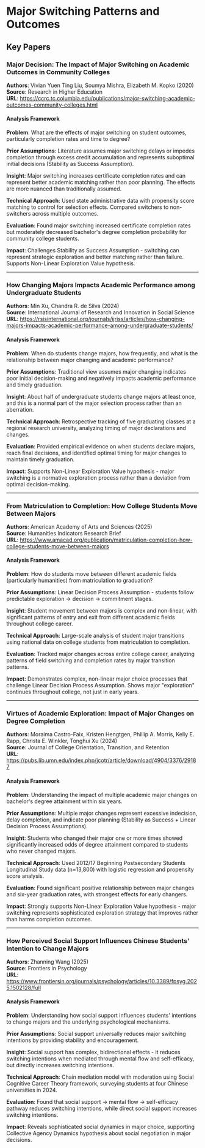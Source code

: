 # Major Switching Patterns and Outcomes

## Key Papers

### Major Decision: The Impact of Major Switching on Academic Outcomes in Community Colleges
**Authors**: Vivian Yuen Ting Liu, Soumya Mishra, Elizabeth M. Kopko (2020)  
**Source**: Research in Higher Education  
**URL**: https://ccrc.tc.columbia.edu/publications/major-switching-academic-outcomes-community-colleges.html

#### Analysis Framework

**Problem**: What are the effects of major switching on student outcomes, particularly completion rates and time to degree?

**Prior Assumptions**: Literature assumes major switching delays or impedes completion through excess credit accumulation and represents suboptimal initial decisions (Stability as Success Assumption).

**Insight**: Major switching increases certificate completion rates and can represent better academic matching rather than poor planning. The effects are more nuanced than traditionally assumed.

**Technical Approach**: Used state administrative data with propensity score matching to control for selection effects. Compared switchers to non-switchers across multiple outcomes.

**Evaluation**: Found major switching increased certificate completion rates but moderately decreased bachelor's degree completion probability for community college students.

**Impact**: Challenges Stability as Success Assumption - switching can represent strategic exploration and better matching rather than failure. Supports Non-Linear Exploration Value hypothesis.

---

### How Changing Majors Impacts Academic Performance among Undergraduate Students
**Authors**: Min Xu, Chandra R. de Silva (2024)  
**Source**: International Journal of Research and Innovation in Social Science  
**URL**: https://rsisinternational.org/journals/ijriss/articles/how-changing-majors-impacts-academic-performance-among-undergraduate-students/

#### Analysis Framework

**Problem**: When do students change majors, how frequently, and what is the relationship between major changing and academic performance?

**Prior Assumptions**: Traditional view assumes major changing indicates poor initial decision-making and negatively impacts academic performance and timely graduation.

**Insight**: About half of undergraduate students change majors at least once, and this is a normal part of the major selection process rather than an aberration.

**Technical Approach**: Retrospective tracking of five graduating classes at a regional research university, analyzing timing of major declarations and changes.

**Evaluation**: Provided empirical evidence on when students declare majors, reach final decisions, and identified optimal timing for major changes to maintain timely graduation.

**Impact**: Supports Non-Linear Exploration Value hypothesis - major switching is a normative exploration process rather than a deviation from optimal decision-making.

---

### From Matriculation to Completion: How College Students Move Between Majors
**Authors**: American Academy of Arts and Sciences (2025)  
**Source**: Humanities Indicators Research Brief  
**URL**: https://www.amacad.org/publication/matriculation-completion-how-college-students-move-between-majors

#### Analysis Framework

**Problem**: How do students move between different academic fields (particularly humanities) from matriculation to graduation?

**Prior Assumptions**: Linear Decision Process Assumption - students follow predictable exploration → decision → commitment stages.

**Insight**: Student movement between majors is complex and non-linear, with significant patterns of entry and exit from different academic fields throughout college career.

**Technical Approach**: Large-scale analysis of student major transitions using national data on college students from matriculation to completion.

**Evaluation**: Tracked major changes across entire college career, analyzing patterns of field switching and completion rates by major transition patterns.

**Impact**: Demonstrates complex, non-linear major choice processes that challenge Linear Decision Process Assumption. Shows major "exploration" continues throughout college, not just in early years.

---

### Virtues of Academic Exploration: Impact of Major Changes on Degree Completion
**Authors**: Moraima Castro-Faix, Kristen Hengtgen, Phillip A. Morris, Kelly E. Rapp, Christa E. Winkler, Tonghui Xu (2024)  
**Source**: Journal of College Orientation, Transition, and Retention  
**URL**: https://pubs.lib.umn.edu/index.php/jcotr/article/download/4904/3376/29187

#### Analysis Framework

**Problem**: Understanding the impact of multiple academic major changes on bachelor's degree attainment within six years.

**Prior Assumptions**: Multiple major changes represent excessive indecision, delay completion, and indicate poor planning (Stability as Success + Linear Decision Process Assumptions).

**Insight**: Students who changed their major one or more times showed significantly increased odds of degree attainment compared to students who never changed majors.

**Technical Approach**: Used 2012/17 Beginning Postsecondary Students Longitudinal Study data (n=13,800) with logistic regression and propensity score analysis.

**Evaluation**: Found significant positive relationship between major changes and six-year graduation rates, with strongest effects for early changers.

**Impact**: Strongly supports Non-Linear Exploration Value hypothesis - major switching represents sophisticated exploration strategy that improves rather than harms completion outcomes.

---

### How Perceived Social Support Influences Chinese Students' Intention to Change Majors
**Authors**: Zhanning Wang (2025)  
**Source**: Frontiers in Psychology  
**URL**: https://www.frontiersin.org/journals/psychology/articles/10.3389/fpsyg.2025.1502128/full

#### Analysis Framework

**Problem**: Understanding how social support influences students' intentions to change majors and the underlying psychological mechanisms.

**Prior Assumptions**: Social support universally reduces major switching intentions by providing stability and encouragement.

**Insight**: Social support has complex, bidirectional effects - it reduces switching intentions when mediated through mental flow and self-efficacy, but directly increases switching intentions.

**Technical Approach**: Chain mediation model with moderation using Social Cognitive Career Theory framework, surveying students at four Chinese universities in 2024.

**Evaluation**: Found that social support → mental flow → self-efficacy pathway reduces switching intentions, while direct social support increases switching intentions.

**Impact**: Reveals sophisticated social dynamics in major choice, supporting Collective Agency Dynamics hypothesis about social negotiation in major decisions.